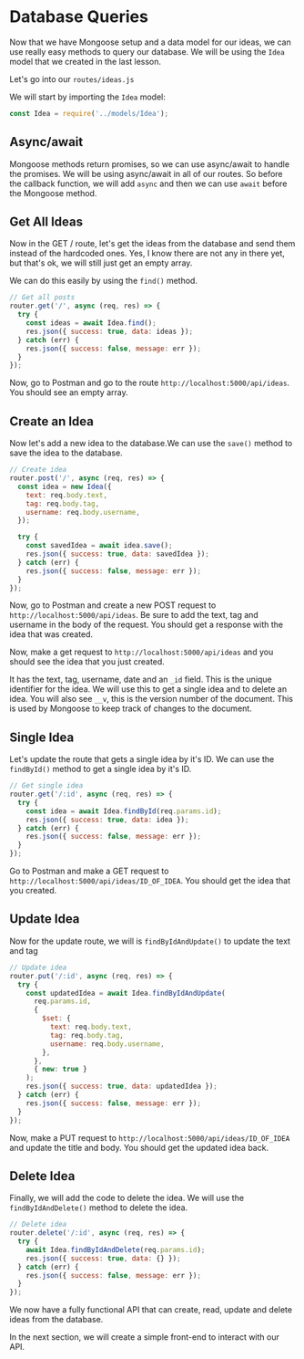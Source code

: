 # Database Queries

Now that we have Mongoose setup and a data model for our ideas, we can use really easy methods to query our database. We will be using the `Idea` model that we created in the last lesson.

Let's go into our `routes/ideas.js`

We will start by importing the `Idea` model:

```js
const Idea = require('../models/Idea');
```

## Async/await

Mongoose methods return promises, so we can use async/await to handle the promises. We will be using async/await in all of our routes. So before the callback function, we will add `async` and then we can use `await` before the Mongoose method.

## Get All Ideas

Now in the GET / route, let's get the ideas from the database and send them instead of the hardcoded ones. Yes, I know there are not any in there yet, but that's ok, we will still just get an empty array.

We can do this easily by using the `find()` method.

```js
// Get all posts
router.get('/', async (req, res) => {
  try {
    const ideas = await Idea.find();
    res.json({ success: true, data: ideas });
  } catch (err) {
    res.json({ success: false, message: err });
  }
});
```

Now, go to Postman and go to the route `http://localhost:5000/api/ideas`. You should see an empty array.

## Create an Idea

Now let's add a new idea to the database.We can use the `save()` method to save the idea to the database.

```js
// Create idea
router.post('/', async (req, res) => {
  const idea = new Idea({
    text: req.body.text,
    tag: req.body.tag,
    username: req.body.username,
  });

  try {
    const savedIdea = await idea.save();
    res.json({ success: true, data: savedIdea });
  } catch (err) {
    res.json({ success: false, message: err });
  }
});
```

Now, go to Postman and create a new POST request to `http://localhost:5000/api/ideas`. Be sure to add the text, tag and username in the body of the request. You should get a response with the idea that was created.

Now, make a get request to `http://localhost:5000/api/ideas` and you should see the idea that you just created.

It has the text, tag, username, date and an `_id` field. This is the unique identifier for the idea. We will use this to get a single idea and to delete an idea. You will also see `__v`, this is the version number of the document. This is used by Mongoose to keep track of changes to the document.

## Single Idea

Let's update the route that gets a single idea by it's ID. We can use the `findById()` method to get a single idea by it's ID.

```js
// Get single idea
router.get('/:id', async (req, res) => {
  try {
    const idea = await Idea.findById(req.params.id);
    res.json({ success: true, data: idea });
  } catch (err) {
    res.json({ success: false, message: err });
  }
});
```

Go to Postman and make a GET request to `http://localhost:5000/api/ideas/ID_OF_IDEA`. You should get the idea that you created.

## Update Idea

Now for the update route, we will is `findByIdAndUpdate()` to update the text and tag

```js
// Update idea
router.put('/:id', async (req, res) => {
  try {
    const updatedIdea = await Idea.findByIdAndUpdate(
      req.params.id,
      {
        $set: {
          text: req.body.text,
          tag: req.body.tag,
          username: req.body.username,
        },
      },
      { new: true }
    );
    res.json({ success: true, data: updatedIdea });
  } catch (err) {
    res.json({ success: false, message: err });
  }
});
```

Now, make a PUT request to `http://localhost:5000/api/ideas/ID_OF_IDEA` and update the title and body. You should get the updated idea back.

## Delete Idea

Finally, we will add the code to delete the idea. We will use the `findByIdAndDelete()` method to delete the idea.

```js
// Delete idea
router.delete('/:id', async (req, res) => {
  try {
    await Idea.findByIdAndDelete(req.params.id);
    res.json({ success: true, data: {} });
  } catch (err) {
    res.json({ success: false, message: err });
  }
});
```

We now have a fully functional API that can create, read, update and delete ideas from the database.

In the next section, we will create a simple front-end to interact with our API.
